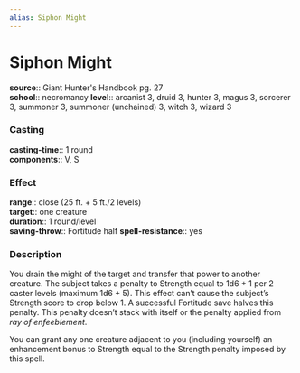 ```yaml
---
alias: Siphon Might
---
```


# Siphon Might 

**source**:: Giant Hunter's Handbook pg. 27  
**school**:: necromancy
**level**:: arcanist 3, druid 3, hunter 3, magus 3, sorcerer 3, summoner 3, summoner (unchained) 3, witch 3, wizard 3

### Casting 

**casting-time**:: 1 round  
**components**:: V, S

### Effect 

**range**:: close (25 ft. + 5 ft./2 levels)  
**target**:: one creature  
**duration**:: 1 round/level  
**saving-throw**:: Fortitude half
**spell-resistance**:: yes

### Description 

You drain the might of the target and transfer that power to another creature. The subject takes a penalty to Strength equal to 1d6 + 1 per 2 caster levels (maximum 1d6 + 5). This effect can’t cause the subject’s Strength score to drop below 1. A successful Fortitude save halves this penalty. This penalty doesn’t stack with itself or the penalty applied from *ray of enfeeblement*.  
  
You can grant any one creature adjacent to you (including yourself) an enhancement bonus to Strength equal to the Strength penalty imposed by this spell.
